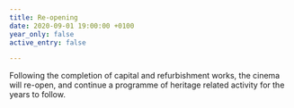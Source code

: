 ```yaml
---
title: Re-opening
date: 2020-09-01 19:00:00 +0100
year_only: false
active_entry: false

---
```

Following the completion of capital and refurbishment works, the cinema will re-open, and continue a programme of heritage related activity for the years to follow.